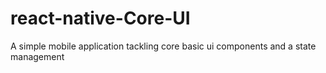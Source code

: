 # react-native-Core-UI
A simple mobile application tackling core basic ui components and a state management 
